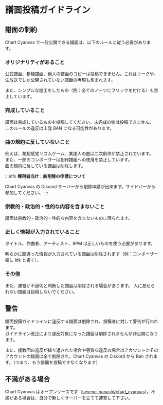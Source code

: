 # 譜面投稿ガイドライン

## 譜面の制約

Chart Cyanvas で一般公開できる譜面は、以下のルールに従う必要があります。

### オリジナリティがあること

公式譜面、移植譜面、他人の譜面のコピーは投稿できません。これはリークや、生放送でしか公開されていない譜面の再現も含まれます。

また、シンプルな加工をしたもの（例：全てのノーツにフリックを付ける）も禁止しています。

### 完成していること

譜面は完成しているものを投稿してください。未完成の物は投稿できません。\
このルールの違反は１発 BAN になる可能性があります。

### 曲の規約に反していないこと

例えば、某超感覚リズムゲーム、某達人の曲は二次創作が禁止されています。\
また、一部のコンポーザーは創作譜面への使用を禁止しています。\
曲の規約に反している譜面は削除します。

:::info
**権利者向け：曲削除の申請について**

Chart Cyanvas の Discord サーバーから削除申請が出来ます。サイドバーから参加してください。
:::

### 宗教的・政治的・性的な内容を含まないこと

譜面は宗教的・政治的・性的な内容を含まないものに限られます。

### 正しく情報が入力されていること

タイトル、作曲者、アーティスト、BPM は正しいものを使う必要があります。

明らかに間違った情報が入力されている譜面は削除されます（例：コンポーザー欄に idk と書く）。

### その他

また、運営が不適切と判断した譜面は削除される場合があります。 人に見せられない譜面は投稿しないでください。

## 警告

譜面投稿ガイドラインに違反する譜面は削除され、投稿者に対して警告が行われます。\
ガイドライン改正により違反対象になった譜面は削除されませんが非公開になります。

また、複数回の違反が繰り返された場合や悪質な違反の場合はアカウントとそのアカウントの譜面は全て削除され、Chart Cyanvas の Discord から Ban されます。（つまり、もう譜面を投稿できなくなります）

## 不満がある場合

Chart Cyanvas はオープンソースです（[sevenc-nanashi/chart_cyanvas](https://github.com/sevenc-nanashi/chart_cyanvas)）。不満がある場合は、自分で新しくサーバーを立てて運営して下さい。
